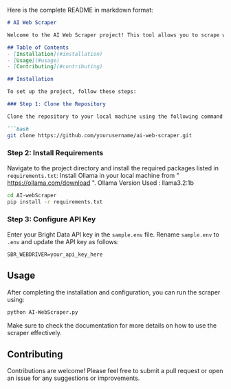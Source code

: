 Here is the complete README in markdown format:

```markdown
# AI Web Scraper

Welcome to the AI Web Scraper project! This tool allows you to scrape web data efficiently using AI techniques. Follow the steps below to get started.

## Table of Contents
- [Installation](#installation)
- [Usage](#usage)
- [Contributing](#contributing)

## Installation

To set up the project, follow these steps:

### Step 1: Clone the Repository

Clone the repository to your local machine using the following command:

```bash
git clone https://github.com/yourusername/ai-web-scraper.git
```

### Step 2: Install Requirements

Navigate to the project directory and install the required packages listed in `requirements.txt`:
Install Ollama in your local machine from " https://ollama.com/download ".
Ollama Version Used : llama3.2:1b

```bash
cd AI-webScraper
pip install -r requirements.txt
```

### Step 3: Configure API Key

Enter your Bright Data API key in the `sample.env` file. Rename `sample.env` to `.env` and update the API key as follows:

```plaintext
SBR_WEBDRIVER=your_api_key_here
```

## Usage

After completing the installation and configuration, you can run the scraper using:

```bash
python AI-WebScraper.py
```

Make sure to check the documentation for more details on how to use the scraper effectively.

## Contributing

Contributions are welcome! Please feel free to submit a pull request or open an issue for any suggestions or improvements.
